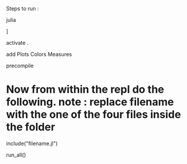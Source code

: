 Steps to run :

julia

]

activate .

add Plots Colors Measures

precompile

# Now from within the repl do the following. note : replace filename with the one of the four files inside the folder

include("filename.jl")

run_all()
